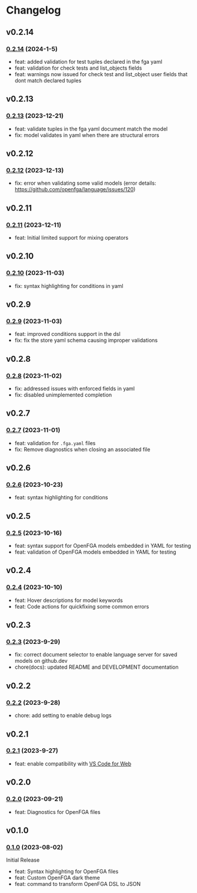 # Changelog


## v0.2.14

### [0.2.14](https://github.com/openfga/vscode-ext/compare/v0.2.13...v0.2.14) (2024-1-5)

- feat: added validation for test tuples declared in the fga yaml
- feat: validation for check tests and list_objects fields
- feat: warnings now issued for check test and list_object user fields that dont match declared tuples

## v0.2.13

### [0.2.13](https://github.com/openfga/vscode-ext/compare/v0.2.12...v0.2.13) (2023-12-21)

- feat: validate tuples in the fga yaml document match the model
- fix: model validates in yaml when there are structural errors

## v0.2.12

### [0.2.12](https://github.com/openfga/vscode-ext/compare/v0.2.11...v0.2.12) (2023-12-13)

- fix: error when validating some valid models (error details: https://github.com/openfga/language/issues/120)

## v0.2.11

### [0.2.11](https://github.com/openfga/vscode-ext/compare/v0.2.10...v0.2.11) (2023-12-11)

- feat: Initial limited support for mixing operators

## v0.2.10

### [0.2.10](https://github.com/openfga/vscode-ext/compare/v0.2.9...v0.2.10) (2023-11-03)

- fix: syntax highlighting for conditions in yaml

## v0.2.9

### [0.2.9](https://github.com/openfga/vscode-ext/compare/v0.2.8...v0.2.9) (2023-11-03)

- feat: improved conditions support in the dsl
- fix: fix the store yaml schema causing improper validations

## v0.2.8

### [0.2.8](https://github.com/openfga/vscode-ext/compare/v0.2.7...v0.2.8) (2023-11-02)

- fix: addressed issues with enforced fields in yaml
- fix: disabled unimplemented completion

## v0.2.7

### [0.2.7](https://github.com/openfga/vscode-ext/compare/v0.2.6...v0.2.7) (2023-11-01)

- feat: validation for `.fga.yaml` files
- fix: Remove diagnostics when closing an associated file

## v0.2.6

### [0.2.6](https://github.com/openfga/vscode-ext/compare/v0.2.5...v0.2.6) (2023-10-23)

- feat: syntax highlighting for conditions

## v0.2.5

### [0.2.5](https://github.com/openfga/vscode-ext/compare/v0.2.4...v0.2.5) (2023-10-16)

- feat: syntax support for OpenFGA models embedded in YAML for testing
- feat: validation of OpenFGA models embedded in YAML for testing

## v0.2.4

### [0.2.4](https://github.com/openfga/vscode-ext/compare/v0.2.3...v0.2.4) (2023-10-10)

- feat: Hover descriptions for model keywords
- feat: Code actions for quickfixing some common errors

## v0.2.3

### [0.2.3](https://github.com/openfga/vscode-ext/compare/v0.2.2...v0.2.3) (2023-9-29)

- fix: correct document selector to enable language server for saved models on github.dev
- chore(docs): updated README and DEVELOPMENT documentation

## v0.2.2

### [0.2.2](https://github.com/openfga/vscode-ext/compare/v0.2.1...v0.2.2) (2023-9-28)

- chore: add setting to enable debug logs

## v0.2.1

### [0.2.1](https://github.com/openfga/vscode-ext/compare/v0.2.0...v0.2.1) (2023-9-27)

- feat: enable compatibility with [VS Code for Web](https://vscode.dev)

## v0.2.0

### [0.2.0](https://github.com/openfga/vscode-ext/compare/v0.1.0...v0.2.0) (2023-09-21)

- feat: Diagnostics for OpenFGA files

## v0.1.0

### [0.1.0](https://github.com/openfga/vscode-ext/releases/tag/v0.1.0) (2023-08-02)

Initial Release

- feat: Syntax highlighting for OpenFGA files
- feat: Custom OpenFGA dark theme
- feat: command to transform OpenFGA DSL to JSON
